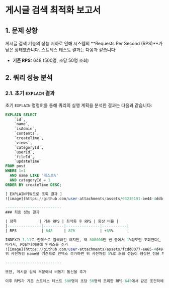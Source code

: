 # 게시글 검색 최적화 보고서

## 1. 문제 상황

게시글 검색 기능의 성능 저하로 인해 시스템의 **Requests Per Second (RPS)**가 낮은 상태였습니다. 스트레스 테스트 결과는 다음과 같습니다:

- **기존 RPS:** 648 (500명, 초당 50명 조회)

## 2. 쿼리 성능 분석

### 2.1. 초기 `EXPLAIN` 결과

초기 `EXPLAIN` 명령어를 통해 쿼리의 실행 계획을 분석한 결과는 다음과 같습니다:

```sql
EXPLAIN SELECT 
    `id`,
    `name`,
    `isAdmin`,
    `contents`,
    `createTime`,
    `views`,
    `categoryId`,
    `userId`,
    `fileId`,
    `updateTime`
FROM post
WHERE 1=1
  AND name LIKE '테스트%'
  AND categoryId = 1
ORDER BY createTime DESC;

[ EXPLAIN키워드로 조회 결과 ]
![image](https://github.com/user-attachments/assets/03236191-be44-4ddb-84a8-a47cfd3f4b84)

-------------------------
### 최종 성능 결과

| 항목          | 기존 RPS | 최적화 후 RPS | 향상 비율 |
|---------------|---------|---------------|-----------|
| RPS           | 648     | 876           | +35%      |

INDEX가 1.11로 인덱스로 검색하긴 하지만, 약 300000만 번 중에서 1%정도만 조회한다는 결론 도출
따라서, POST테이블에 인덱스를 추가
![image](https://github.com/user-attachments/assets/fcdd0077-ee65-4d49-b05b-96c72f3aff4d)
위 사진처럼 name을 기준으로 인덱스 추가하면 위 사진처럼 5%로 조회 성능이 향상된 점을 파악

-------------------------

또한, 게시글 검색 부분에서 비동기 통신을 추가

이후 RPS가 기존 스트레스 테스트 500명이 초당 50명씩 조회한 RPS 648에서 같은 조건하에 876으로 향상된 점을 파악
